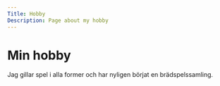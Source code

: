 ```yaml
---
Title: Hobby
Description: Page about my hobby
---
```


Min hobby
==================

Jag gillar spel i alla former och har nyligen börjat en brädspelssamling.
